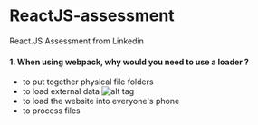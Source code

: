 # ReactJS-assessment
React.JS Assessment from Linkedin

#### 1. When using webpack, why would you need to use a loader ?
- to put together physical file folders
- to load external data ![alt tag](https://c7.hotpng.com/preview/179/1015/657/computer-icons-check-mark-adobe-acrobat-green-tick.jpg "+")
- to load the website into everyone's phone
- to process files
